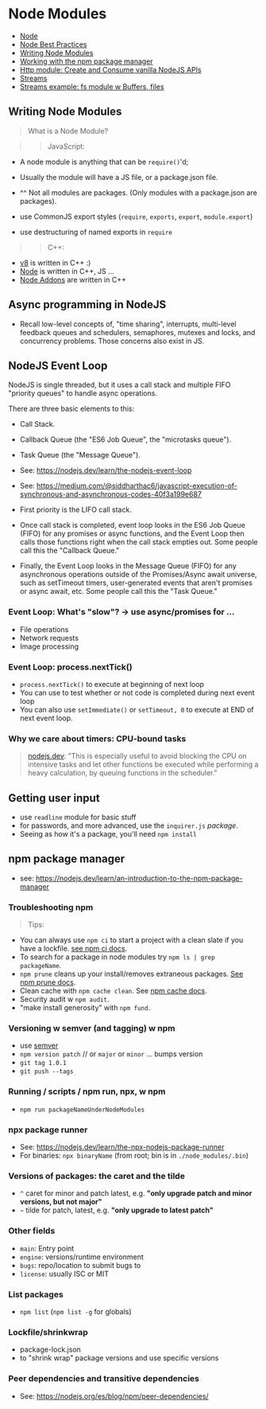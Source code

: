 # Node Modules

- [Node](https://github.com/nodejs/node)
- [Node Best Practices](https://github.com/goldbergyoni/nodebestpractices)
- [Writing Node Modules](#writing-node-modules)
- [Working with the npm package manager](#npm-package-manager)
- [Http module: Create and Consume vanilla NodeJS APIs](./http/API-CREATE-CONSUME.md)
- [Streams](streams/STREAMS.md)
- [Streams example: fs module w Buffers, files](./async/promisifying-fs-buffers.js)

## Writing Node Modules

> What is a Node Module?

>> JavaScript:

- A node module is anything that can be `require()`'d;
- Usually the module will have a JS file, or a package.json file.
- ^^ Not all modules are packages. (Only modules with a package.json are packages).

- use CommonJS export styles (`require`, `exports`, `export`, `module.export`)
- use destructuring of named exports in `require`

>> C++:

- [v8](https://github.com/v8/v8) is written in C++ :)
- [Node](https://github.com/nodejs/node) is written in C++, JS ... 
- [Node Addons](https://nodejs.org/api/addons.html) are written in C++


## Async programming in NodeJS

- Recall low-level concepts of, "time sharing", interrupts, multi-level feedback queues and schedulers, semaphores, mutexes and locks, and concurrency problems. Those concerns also exist in JS.

## NodeJS Event Loop

NodeJS is single threaded, but it uses a call stack and multiple FIFO "priority queues" to handle async operations.

There are three basic elements to this:
- Call Stack.
- Callback Queue (the "ES6 Job Queue", the "microtasks queue").
- Task Queue (the "Message Queue").

- See: https://nodejs.dev/learn/the-nodejs-event-loop
- See: https://medium.com/@siddharthac6/javascript-execution-of-synchronous-and-asynchronous-codes-40f3a199e687

- First priority is the LIFO call stack.
- Once call stack is completed, event loop looks in the ES6 Job Queue (FIFO) for any promises or async functions, 
and the Event Loop then calls those functions right when the call stack empties out. Some people call this the "Callback Queue."
- Finally, the Event Loop looks in the Message Queue (FIFO) for any asynchronous operations outside of the Promises/Async await universe, such as setTimeout timers, user-generated events that aren't promises or async await, etc. Some people call this the "Task Queue."

### Event Loop: What's "slow"? -> use async/promises for ...

- File operations
- Network requests
- Image processing

### Event Loop: process.nextTick()

- `process.nextTick()` to execute at beginning of next loop
- You can use to test whether or not code is completed during next event loop
- You can also use `setImmediate()` or `setTimeout, 0` to execute at END of next event loop.

### Why we care about timers: CPU-bound tasks

> [nodejs.dev](https://nodejs.dev/learn/discover-javascript-timers): "This is especially useful to avoid blocking the CPU on intensive tasks and let other functions be executed while performing a heavy calculation, by queuing functions in the scheduler."


## Getting user input

- use `readline` module for basic stuff
- for passwords, and more advanced, use the `inquirer.js` _package_.
- Seeing as how it's a package, you'll need `npm install`



## npm package manager

- see: https://nodejs.dev/learn/an-introduction-to-the-npm-package-manager

### Troubleshooting npm

> Tips:

- You can always use `npm ci` to start a project with a clean slate if you have a lockfile. [see npm ci docs](https://docs.npmjs.com/cli/v6/commands/npm-ci).
- To search for a package in node modules try `npm ls | grep packageName`.
- `npm prune` cleans up your install/removes extraneous packages. [See npm prune docs](https://docs.npmjs.com/cli/v6/commands/npm-prune).
- Clean cache with `npm cache clean`. See [npm cache docs](https://docs.npmjs.com/cli/v6/commands/npm-cache).
- Security audit w `npm audit`.
- "make install generosity" with `npm fund`.

### Versioning w semver (and tagging) w npm

- use [semver](https://semver.org/)
- `npm version patch` // or `major` or `minor` ... bumps version
- `git tag 1.0.1`
- `git push --tags`

### Running / scripts / npm run, npx, w npm

- `npm run packageNameUnderNodeModules`

### npx package runner

- See: https://nodejs.dev/learn/the-npx-nodejs-package-runner
- For binaries: `npx binaryName` (from root; bin is in `./node_modules/.bin`)

### Versions of packages: the caret and the tilde
- `^` caret for minor and patch latest, e.g. **"only upgrade patch and minor versions, but not major"**
- `~` tilde for patch, latest, e.g. **"only upgrade to latest patch"**

### Other fields

- `main`: Entry point
- `engine`: versions/runtime environment
- `bugs`: repo/location to submit bugs to
- `license`: usually ISC or MIT

### List packages

- `npm list` (`npm list -g` for globals)

### Lockfile/shrinkwrap

- package-lock.json
- to "shrink wrap" package versions and use specific versions

### Peer dependencies and transitive dependencies

- See: https://nodejs.org/es/blog/npm/peer-dependencies/
